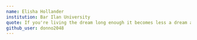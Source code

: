 ```yaml
---
name: Elisha Hollander
institution: Bar Ilan University
quote: If you're living the dream long enough it becomes less a dream and more like a comma
github_user: donno2048
---
```

